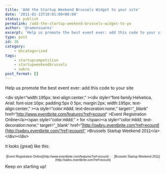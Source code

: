 ```yaml
---
title: 'Add the Startup Weekend Brussels Widget to your site'
date: '2011-01-13T10:01:00+00:00'
status: publish
permalink: /add-the-startup-weekend-brussels-widget-to-yo
author: '@ramonsuarez'
excerpt: 'Help us promote the best event ever: add this code to your site Event Registration Online for Brussels Startup Weekend 2011 It looks (great) like this: Event Registration Online for Brussels Startup Weekend 2011 Keep on starting up!'
type: post
id: 36
category:
    - Uncategorized
tags:
    - startupcompetition
    - startupweekendbrussels
    - swbru
post_format: []
---
```

Help us promote the best event ever: add this code to your site

<span style="font-family:Helvetica, Arial, sans-serif;font-size:14px;line-height:18px;">&lt;div style=”width:195px; text-align:center;” &gt;&lt;div style=”font-family:Helvetica, Arial; font-size:10px; padding:5px 0 5px; margin:2px; width:195px; text-align:center;” &gt;&lt;a style=”color:#ddd; text-decoration:none;” target=”\_blank” href=”<http://www.eventbrite.com/features?ref=ecount>” &gt;Event Registration Online&lt;/a&gt;&lt;span style=”color:#ddd;” &gt; for &lt;/span&gt;&lt;a style=”color:#ddd; text-decoration:none;” target=”\_blank” href=”[http://swbru.eventbrite.com?ref=ecount](http://swbru.eventbrite.com/?ref=ecount)” &gt;Brussels Startup Weekend 2011&lt;/a&gt;&lt;/div&gt;&lt;/div&gt;</span>

<span style="font-family:Helvetica, Arial, sans-serif;font-size:14px;line-height:18px;">It looks (great) like this: </span>

<div style="text-align:center;"><div style="font-family:Helvetica, Arial;font-size:10px;padding:5px 0;margin:2px;text-align:center;">[Event Registration Online](http://www.eventbrite.com/features?ref=ecount)<span style="color:#ddd;"> for </span>[Brussels Startup Weekend 2011](http://swbru.eventbrite.com?ref=ecount)</div></div>Keep on starting up!